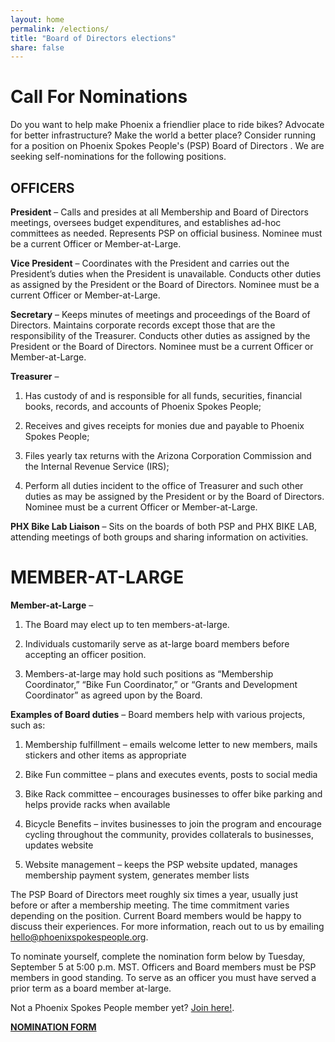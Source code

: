```yaml
---
layout: home
permalink: /elections/
title: "Board of Directors elections"
share: false
---
```


# Call For Nominations

Do you want to help make Phoenix a friendlier place to ride bikes? Advocate for better infrastructure? Make the world a better place? Consider running for a position on Phoenix Spokes People's (PSP) Board of Directors . We are seeking self-nominations for the following positions.

## OFFICERS

**President** – Calls and presides at all Membership and Board of Directors meetings, oversees budget expenditures, and establishes ad-hoc committees as needed. Represents PSP on official business. Nominee must be a current Officer or Member-at-Large.

**Vice President** – Coordinates with the President and carries out the President’s duties when the President is unavailable. Conducts other duties as assigned by the President or the Board of Directors. Nominee must be a current Officer or Member-at-Large.

**Secretary** – Keeps minutes of meetings and proceedings of the Board of Directors. Maintains corporate records except those that are the responsibility of the Treasurer. Conducts other duties as assigned by the President or the Board of Directors. Nominee must be a current Officer or Member-at-Large.

**Treasurer** –

1. Has custody of and is responsible for all funds, securities, financial books, records, and accounts of Phoenix Spokes People;

1. Receives and gives receipts for monies due and payable to Phoenix Spokes People;

1. Files yearly tax returns with the Arizona Corporation Commission and the Internal Revenue Service (IRS);

1. Perform all duties incident to the office of Treasurer and such other duties as may be assigned by the President or by the Board of Directors. Nominee must be a current Officer or Member-at-Large.


**PHX Bike Lab Liaison** – Sits on the boards of both PSP and PHX BIKE LAB, attending meetings of both groups and sharing information on activities.

# MEMBER-AT-LARGE

**Member-at-Large** –

1. The Board may elect up to ten members-at-large.

1. Individuals customarily serve as at-large board members before accepting an officer position.

1. Members-at-large may hold such positions as “Membership Coordinator,” “Bike Fun Coordinator,” or “Grants and Development Coordinator” as agreed upon by the Board.

**Examples of Board duties** – Board members help with various projects, such as:

1. Membership fulfillment – emails welcome letter to new members, mails stickers and other items as appropriate

1. Bike Fun committee – plans and executes events, posts to social media

1. Bike Rack committee – encourages businesses to offer bike parking and helps provide racks when available

1. Bicycle Benefits – invites businesses to join the program and encourage cycling throughout the community, provides collaterals to businesses, updates website

1. Website management – keeps the PSP website updated, manages membership payment system, generates member lists

The PSP Board of Directors meet roughly six times a year, usually just before or after a membership meeting. The time commitment varies depending on the position. Current Board members would be happy to discuss their experiences. For more information, reach out to us by emailing [hello@phoenixspokespeople.org](mailto:hello@phoenixspokespeople.org).

To nominate yourself, complete the nomination form below by Tuesday, September 5 at 5:00 p.m. MST. Officers and Board members must be PSP members in good standing. To serve as an officer you must have served a prior term as a board member at-large.

Not a Phoenix Spokes People member yet? [Join here!](/support).

**[NOMINATION
FORM](https://docs.google.com/forms/d/1Vrs06QAf61VTS-T-02GXCXqRpAk-4-Mo020M8EKVgqI/viewform)**

